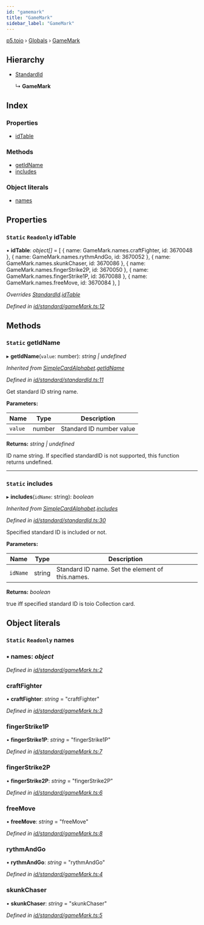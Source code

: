 ```yaml
---
id: "gamemark"
title: "GameMark"
sidebar_label: "GameMark"
---
```


[p5.toio](../index.md) › [Globals](../globals.md) › [GameMark](gamemark.md)

## Hierarchy

* [StandardId](standardid.md)

  ↳ **GameMark**

## Index

### Properties

* [idTable](gamemark.md#static-readonly-idtable)

### Methods

* [getIdName](gamemark.md#static-getidname)
* [includes](gamemark.md#static-includes)

### Object literals

* [names](gamemark.md#static-readonly-names)

## Properties

### `Static` `Readonly` idTable

▪ **idTable**: *object[]* = [
    { name: GameMark.names.craftFighter, id: 3670048 },
    { name: GameMark.names.rythmAndGo, id: 3670052 },
    { name: GameMark.names.skunkChaser, id: 3670086 },
    { name: GameMark.names.fingerStrike2P, id: 3670050 },
    { name: GameMark.names.fingerStrike1P, id: 3670088 },
    { name: GameMark.names.freeMove, id: 3670084 },
  ]

*Overrides [StandardId](standardid.md).[idTable](standardid.md#static-protected-readonly-idtable)*

*Defined in [id/standard/gameMark.ts:12](https://github.com/tetunori/p5.toio/blob/1b39efe/src/id/standard/gameMark.ts#L12)*

## Methods

### `Static` getIdName

▸ **getIdName**(`value`: number): *string | undefined*

*Inherited from [SimpleCardAlphabet](simplecardalphabet.md).[getIdName](simplecardalphabet.md#static-getidname)*

*Defined in [id/standard/standardId.ts:11](https://github.com/tetunori/p5.toio/blob/1b39efe/src/id/standard/standardId.ts#L11)*

Get standard ID string name.

**Parameters:**

Name | Type | Description |
------ | ------ | ------ |
`value` | number | Standard ID number value  |

**Returns:** *string | undefined*

ID name string. If specified standardID is not supported, this function returns undefined.

___

### `Static` includes

▸ **includes**(`idName`: string): *boolean*

*Inherited from [SimpleCardAlphabet](simplecardalphabet.md).[includes](simplecardalphabet.md#static-includes)*

*Defined in [id/standard/standardId.ts:30](https://github.com/tetunori/p5.toio/blob/1b39efe/src/id/standard/standardId.ts#L30)*

Specified standard ID is included or not.

**Parameters:**

Name | Type | Description |
------ | ------ | ------ |
`idName` | string | Standard ID name. Set the element of this.names.  |

**Returns:** *boolean*

true iff specified standard ID is toio Collection card.

## Object literals

### `Static` `Readonly` names

### ▪ **names**: *object*

*Defined in [id/standard/gameMark.ts:2](https://github.com/tetunori/p5.toio/blob/1b39efe/src/id/standard/gameMark.ts#L2)*

###  craftFighter

• **craftFighter**: *string* = "craftFighter"

*Defined in [id/standard/gameMark.ts:3](https://github.com/tetunori/p5.toio/blob/1b39efe/src/id/standard/gameMark.ts#L3)*

###  fingerStrike1P

• **fingerStrike1P**: *string* = "fingerStrike1P"

*Defined in [id/standard/gameMark.ts:7](https://github.com/tetunori/p5.toio/blob/1b39efe/src/id/standard/gameMark.ts#L7)*

###  fingerStrike2P

• **fingerStrike2P**: *string* = "fingerStrike2P"

*Defined in [id/standard/gameMark.ts:6](https://github.com/tetunori/p5.toio/blob/1b39efe/src/id/standard/gameMark.ts#L6)*

###  freeMove

• **freeMove**: *string* = "freeMove"

*Defined in [id/standard/gameMark.ts:8](https://github.com/tetunori/p5.toio/blob/1b39efe/src/id/standard/gameMark.ts#L8)*

###  rythmAndGo

• **rythmAndGo**: *string* = "rythmAndGo"

*Defined in [id/standard/gameMark.ts:4](https://github.com/tetunori/p5.toio/blob/1b39efe/src/id/standard/gameMark.ts#L4)*

###  skunkChaser

• **skunkChaser**: *string* = "skunkChaser"

*Defined in [id/standard/gameMark.ts:5](https://github.com/tetunori/p5.toio/blob/1b39efe/src/id/standard/gameMark.ts#L5)*

